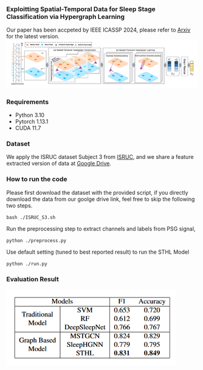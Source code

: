 ### Exploitting Spatial-Temporal Data for Sleep Stage Classification via Hypergraph Learning

Our paper has been accpeted by IEEE ICASSP 2024, please refer to [Arxiv](https://arxiv.org/pdf/2309.02124) for the latest version.
![image info](./figures/STHL_main.PNG)

### Requirements

- Python 3.10
- Pytorch 1.13.1
- CUDA 11.7

### Dataset
We apply the ISRUC dataset Subject 3 from [ISRUC](https://sleeptight.isr.uc.pt/), and we share a feature extracted version of data at [Google Drive](https://drive.google.com/file/d/1cwFmtS1IhaAalSLYy8dj_aFvLeJBJo32/view?usp=sharing).

### How to run the code
Please first download the dataset with the provided script, if you directly download the data from our goolge drive link, feel free to skip the following two steps.

```
bash ./ISRUC_S3.sh
```

Run the preprocessing step to extract channels and labels from PSG signal,
```
python ./preprocess.py
```


Use default setting (tuned to best reported result) to run the STHL Model
```
python ./run.py
```

### Evaluation Result
![image info](./figures/STHL_eval.PNG)

